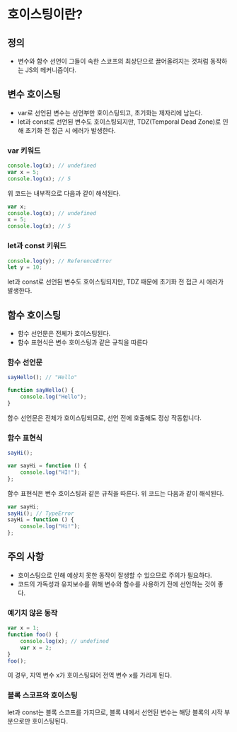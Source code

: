 # 호이스팅이란?

## 정의

-   변수와 함수 선언이 그들이 속한 스코프의 최상단으로 끌어올려지는 것처럼 동작하는 JS의 메커니즘이다.

## 변수 호이스팅

-   var로 선언된 변수는 선언부만 호이스팅되고, 초기화는 제자리에 남는다.
-   let과 const로 선언된 변수도 호이스팅되지만, TDZ(Temporal Dead Zone)로 인해 초기화 전 접근 시 에러가 발생한다.

### var 키워드

```jsx
console.log(x); // undefined
var x = 5;
console.log(x); // 5
```

위 코드는 내부적으로 다음과 같이 해석된다.

```jsx
var x;
console.log(x); // undefined
x = 5;
console.log(x); // 5
```

### let과 const 키워드

```jsx
console.log(y); // ReferenceError
let y = 10;
```

let과 const로 선언된 변수도 호이스팅되지만, TDZ 때문에 초기화 전 접근 시 에러가 발생한다.

## 함수 호이스팅

-   함수 선언문은 전체가 호이스팅된다.
-   함수 표현식은 변수 호이스팅과 같은 규칙을 따른다

### 함수 선언문

```jsx
sayHello(); // "Hello"

function sayHello() {
    console.log("Hello");
}
```

함수 선언문은 전체가 호이스팅되므로, 선언 전에 호출해도 정상 작동합니다.

### 함수 표현식

```jsx
sayHi();

var sayHi = function () {
    console.log("HI!");
};
```

함수 표현식은 변수 호이스팅과 같은 규칙을 따른다. 위 코드는 다음과 같이 해석된다.

```jsx
var sayHi;
sayHi(); // TypeError
sayHi = function () {
    console.log("Hi!");
};
```

## 주의 사항

-   호이스팅으로 인해 예상치 못한 동작이 잘생할 수 있으므로 주의가 필요하다.
-   코드의 가독성과 유지보수를 위해 변수와 함수를 사용하기 전에 선언하는 것이 좋다.

### 예기치 않은 동작

```jsx
var x = 1;
function foo() {
    console.log(x); // undefined
    var x = 2;
}
foo();
```

이 경우, 지역 변수 x가 호이스팅되어 전역 변수 x를 가리게 된다.

### 블록 스코프와 호이스팅

let과 const는 블록 스코프를 가지므로, 블록 내에서 선언된 변수는 해당 블록의 시작 부분으로만 호이스팅된다.

